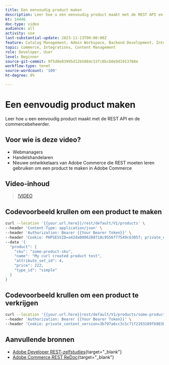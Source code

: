 ```yaml
---
title: Een eenvoudig product maken
description: Leer hoe u een eenvoudig product maakt met de REST API en de Commerce-beheerder.
kt: 14446
doc-type: video
audience: all
activity: use
last-substantial-update: 2023-11-13T00:00:00Z
feature: Catalog Management, Admin Workspace, Backend Development, Integration, REST
topic: Commerce, Integrations, Content Management
role: Developer, User
level: Beginner
source-git-commit: 9f5d0e83995d12b5884c53fc8bcb0e9d1913768e
workflow-type: tm+mt
source-wordcount: '109'
ht-degree: 0%

---
```


# Een eenvoudig product maken

Leer hoe u een eenvoudig product maakt met de REST API en de commercebeheerder.

## Voor wie is deze video?

- Webmanagers
- Handelshandelaren
- Nieuwe ontwikkelaars van Adobe Commerce die REST moeten leren gebruiken om een product te maken in Adobe Commerce

## Video-inhoud

>[!VIDEO](https://video.tv.adobe.com/v/3425650?learn=on)

## Codevoorbeeld krullen om een product te maken

```bash
curl --location '{{your.url.here}}/rest/default/V1/products' \
--header 'Content-Type: application/json' \
--header 'Authorization: Bearer {{Your Bearer Token}}' \
--header 'Cookie: PHPSESSID=a42da0096288718c9556f77549c6305f; private_content_version=564dde2976849891583a9a649073f01e' \
--data '{
  "product": {
    "sku": "some-product-sku",
    "name": "My curl created product test",
    "attribute_set_id": 4,
    "price": 222,
    "type_id": "simple"
  }
}
```

## Codevoorbeeld krullen om een product te verkrijgen

```bash
curl --location '{{your.url.here}}rest/default/V1/products/some-product-sku' \
--header 'Authorization: Bearer {{Your Bearer Token}}' \
--header 'Cookie: private_content_version=3b797a6cc3c5c71f2193109fb9838b12'
```

## Aanvullende bronnen

- [Adobe Developer REST-zelfstudies](https://developer.adobe.com/commerce/webapi/rest/tutorials/prerequisite-tasks/){target="_blank"}
- [Adobe Commerce REST ReDoc](https://adobe-commerce.redoc.ly/2.4.6-admin/tag/products#operation/PostV1Products){target="_blank"}

